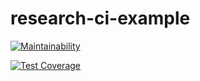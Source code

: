 # research-ci-example

[![Maintainability](https://api.codeclimate.com/v1/badges/8ac3aa3b6e504f3a3abc/maintainability)](https://codeclimate.com/github/ai-motive/research-ci-example/maintainability)

[![Test Coverage](https://api.codeclimate.com/v1/badges/8ac3aa3b6e504f3a3abc/test_coverage)](https://codeclimate.com/github/ai-motive/research-ci-example/test_coverage)